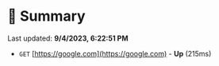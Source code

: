 # 📖 Summary
Last updated: **9/4/2023, 6:22:51 PM**

- `GET` [https://google.com](https://google.com) - **Up** (215ms)
